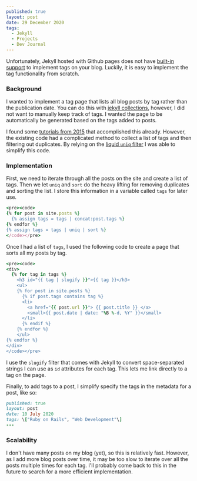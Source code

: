 ```yaml
---
published: true
layout: post
date: 29 December 2020
tags:
  - Jekyll
  - Projects
  - Dev Journal
---
```

Unfortunately, Jekyll hosted with Github pages does not have [built-in support](https://pages.github.com/versions/) to implement tags on your blog. Luckily, it is easy to implement the tag functionality from scratch. 

### Background 

I wanted to implement a tag page that lists all blog posts by tag rather than the publication date. You can do this with [jekyll collections](http://www.minddust.com/post/alternative-tags-and-categories-on-github-pages/), however, I did not want to manually keep track of tags. I wanted the page to be automatically be generated based on the tags added to posts.  

I found some [tutorials from 2015](https://codinfox.github.io/dev/2015/03/06/use-tags-and-categories-in-your-jekyll-based-github-pages/) that accomplished this already.  However, the existing code had a complicated method to collect a list of tags and then filtering out duplicates. By relying on the [liquid `uniq` filter](https://shopify.github.io/liquid/filters/uniq/) I was able to simplify this code.

### Implementation
First, we need to iterate through all the posts on the site and create a list of tags. Then we let `uniq` and `sort` do the heavy lifting for removing duplicates and sorting the list.  I store this information in a variable called `tags` for later use. 

```ruby
<pre><code>
{% for post in site.posts %}
  {% assign tags = tags | concat:post.tags %}
{% endfor %}
{% assign tags = tags | uniq | sort %}
</code></pre>
```

Once I had a list of `tags`, I used the following code to create a page that sorts all my posts by tag. 

```ruby
<pre><code>
<div>
  {% for tag in tags %}
	<h3 id="{{ tag | slugify }}">{{ tag }}</h3>
	<ul>
    {% for post in site.posts %}
      {% if post.tags contains tag %}
      <li>
        <a href="{{ post.url }}"> {{ post.title }} </a>
        <small>{{ post.date | date: "%B %-d, %Y" }}</small>
      </li>
      {% endif %}
    {% endfor %}
	</ul>
{% endfor %}
</div>
</code></pre>
```

I use the `slugify`  filter that comes with Jekyll to convert space-separated strings I can use as `id` attributes for each tag. This lets me link directly to a tag on the page. 

Finally, to add tags to a post, I simplify specify the tags in the metadata for a post, like so:

```ruby
published: true
layout: post
date: 10 July 2020
tags: \["Ruby on Rails", "Web Development"\]
---
```

### Scalability 
I don't have many posts on my blog (yet), so this is relatively fast. However, as I add more blog posts over time, it may be too slow to iterate over all the posts multiple times for each tag. I'll probably come back to this in the future to search for a more efficient implementation. 

